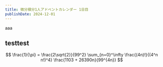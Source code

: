 ```yaml
---
title: 微分積分1人アドベントカレンダー 1日目
publishDate: 2024-12-01
---
```


aaa

## testtest

$$
\frac{1}{\pi} = \frac{2\sqrt{2}}{99^2}
                \sum_{n=0}^\infty
                \frac{(4n)!}{(4^n n!)^4}
                \frac{1103 + 26390n}{99^{4n}}
$$
